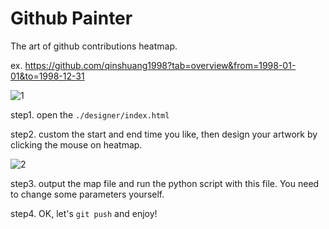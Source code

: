 # Github Painter
The art of github contributions heatmap.

ex. https://github.com/qinshuang1998?tab=overview&from=1998-01-01&to=1998-12-31

![1](https://inews.gtimg.com/newsapp_ls/0/11799836198/0)

step1. open the `./designer/index.html`

step2. custom the start and end time you like, then design your artwork by clicking the mouse on heatmap.

![2](https://inews.gtimg.com/newsapp_ls/0/11799850781/0)

step3. output the map file and run the python script with this file. You need to change some parameters yourself.

step4. OK, let's `git push` and enjoy!